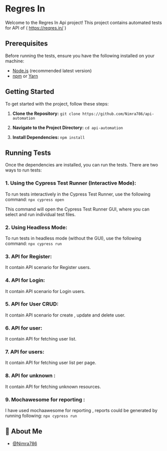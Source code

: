 # Regres In

Welcome to the Regres In Api project! This project contains automated tests for API of ( https://reqres.in/ )

## Prerequisites

Before running the tests, ensure you have the following installed on your machine:

- [Node.js](https://nodejs.org/) (recommended latest version)
- [npm](https://www.npmjs.com/) or [Yarn](https://yarnpkg.com/)

## Getting Started

To get started with the project, follow these steps:

1. **Clone the Repository:**
`git clone https://github.com/Nimra786/api-automation`

2. **Navigate to the Project Directory:**
`cd api-automation`

3. **Install Dependencies:**
`npm install`

## Running Tests
Once the dependencies are installed, you can run the tests. There are two ways to run tests:

### 1. Using the Cypress Test Runner (Interactive Mode):
To run tests interactively in the Cypress Test Runner, use the following command:
`npx cypress open`

This command will open the Cypress Test Runner GUI, where you can select and run individual test files.

### 2. Using Headless Mode:
To run tests in headless mode (without the GUI), use the following command:
`npx cypress run`

### 3. API for Register:
It contain API scenario for Register users.

### 4. API for Login:
It contain API scenario for Login users.

### 5. API for User CRUD:
It contain API scenario for create , update and delete user.

### 6. API for user:
It contain API for fetching user list.

### 7. API for users:
It contain API for fetching user list per page.

### 8. API for unknown :
It contain API for fetching unknown resources.

### 9. Mochawesome for reporting :
I have used mochaawesome for reporting , reports could be generated by running following:
`npx cypress run`

## :rocket: About Me
- [@Nimra786](https://github.com/Nimra786)
